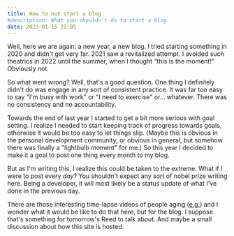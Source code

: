 ```yaml
---
title: How to not start a blog
#description: What you shouldn't do to start a blog
date: 2023-01-15 22:05
---
```


Well, here we are again: a new year, a new blog. I tried starting something in 2020 and didn't get very far. 2021 saw a revitalized attempt. I avoided such theatrics in 2022 until the summer, when I thought "this is the moment!" Obviously not.

So what went wrong? Well, that's a good question. One thing I definitely didn't do was engage in any sort of consistent practice. It was far too easy to say "I'm busy with work" or "I need to exercise" or... whatever. There was no consistency and no accountability.

Towards the end of last year I started to get a bit more serious with goal setting. I realize I needed to start keeping track of progress towards goals, otherwise it would be too easy to let things slip. (Maybe this is obvious in the personal development community, or obvious in general, but somehow there was finally a "lightbulb moment" for me.) So this year I decided to make it a goal to post one thing every month to my blog.

But as I'm writing this, I realize this could be taken to the extreme. What if I were to post every _day_? You shouldn't expect any sort of nobel prize writing here. Being a developer, it will most likely be a status update of what I've done in the previous day.

There are those interesting time-lapse videos of people aging ([e.g.](https://www.youtube.com/watch?v=GJSdR96HIoY)) and I wonder what it would be like to do that here, but for the blog. I suppose that's something for tomorrow's Reed to talk about. And maybe a small discussion about how this site is hosted.